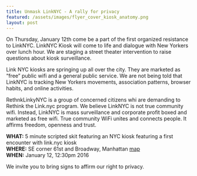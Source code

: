 ```yaml
---
title: Unmask LinkNYC - A rally for privacy
featured: /assets/images/flyer_cover_kiosk_anatomy.png
layout: post
---
```


On Thursday, January 12th come be a part of the first organized resistance to LinkNYC. LinkNYC Kiosk will come to life and dialogue with New Yorkers over lunch hour. We are staging a street theater intervention to raise questions about kiosk surveillance. 

Link NYC kiosks are springing up all over the city. They are marketed as “free” public wifi and a general public service. We are not being told that LinkNYC is tracking New Yorkers movements, association patterns, browser habits, and online activities. 

RethnkLinkyNYC is a group of concerned citizens whi are demanding to Rethink the Link.nyc program. We believe LinkNYC is not true community wifi. Instead, LinkNYC is mass surveillance and corporate profit boxed and marketed as free wifi. True community WiFi unites and connects people. It affirms freedom, openness and trust.
                                                  
**WHAT:**     5 minute scripted skit featuring an NYC kiosk featuring a first encounter with link.nyc kiosk<br>
**WHERE:**    SE corner 61st and Broadway, Manhattan [map](http://www.openstreetmap.org/node/3269834178#map=19/40.76953/-73.98190)<br>
**WHEN:**     January 12, 12:30pm 2016<br>

We invite you to bring signs to affirm our right to privacy.
                                    



